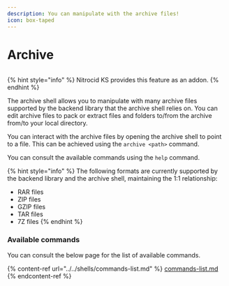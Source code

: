 ```yaml
---
description: You can manipulate with the archive files!
icon: box-taped
---
```


# Archive

<figure><img src="https://github.com/Aptivi-Stable-Docs/nks-manual-0.1.0/blob/main/.gitbook/assets/023-archive.png" alt=""><figcaption></figcaption></figure>

{% hint style="info" %}
Nitrocid KS provides this feature as an addon.
{% endhint %}

The archive shell allows you to manipulate with many archive files supported by the backend library that the archive shell relies on. You can edit archive files to pack or extract files and folders to/from the archive from/to your local directory.

You can interact with the archive files by opening the archive shell to point to a file. This can be achieved using the `archive <path>` command.

You can consult the available commands using the `help` command.

{% hint style="info" %}
The following formats are currently supported by the backend library and the archive shell, maintaining the 1:1 relationship:

* RAR files
* ZIP files
* GZIP files
* TAR files
* 7Z files
{% endhint %}

### Available commands

You can consult the below page for the list of available commands.

{% content-ref url="../../shells/commands-list.md" %}
[commands-list.md](../../shells/commands-list.md)
{% endcontent-ref %}
